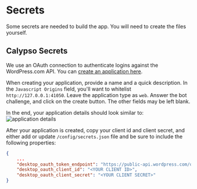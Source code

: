# Secrets

Some secrets are needed to build the app. You will need to create the files yourself.

## Calypso Secrets

We use an OAuth connection to authenticate logins against the WordPress.com API. 
You can [create an application here](https://developer.wordpress.com/apps/). 

When creating your application, provide a name and a quick description. In the `Javascript Origins` field, you'll
want to whitelist `http://127.0.0.1:41050`. Leave the application type as `web`. Answer the bot challenge, 
and click on the create button. The other fields may be left blank.

In the end, your application details should look similar to:
![application details](https://cldup.com/Juw-5uEHlR.png)

After your application is created, copy your client id and client secret, and either add or update `/config/secrets.json` file and be sure to include the following properties:

```json
{
	...
	"desktop_oauth_token_endpoint": "https://public-api.wordpress.com/oauth2/token",
	"desktop_oauth_client_id": "<YOUR CLIENT ID>",
	"desktop_oauth_client_secret": "<YOUR CLIENT SECRET>"
}
```
